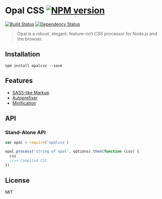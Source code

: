 # Opal CSS [![NPM version](https://img.shields.io/npm/v/opalcss.svg)](https://www.npmjs.org/package/opalcss)

[![Build Status](https://img.shields.io/travis/RobLoach/opalcss/master.svg)](https://travis-ci.org/RobLoach/opalcss)
[![Dependency Status](https://img.shields.io/david/RobLoach/opalcss/master.svg)](http://david-dm.org/RobLoach/opalcss)

> Opal is a robust, elegant, feature-rich CSS processor for Node.js and the browser.

## Installation

    npm install opalcss --save

## Features

* [SASS-like Markup](https://github.com/jonathantneal/precss#precss-)
* [Autoprefixer](https://github.com/postcss/autoprefixer-core#quick-example)
* [Minification](http://cssnano.co/optimisations/)

## API

### Stand-Alone API
```js
var opal = require('opalcss')

opal.process('string of opal', options).then(function (css) {
  css
  //=> Compiled CSS
})
```

## License

MIT
